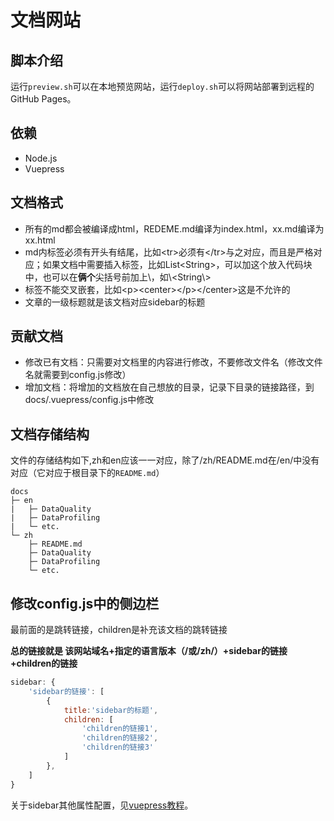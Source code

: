 # 文档网站

## 脚本介绍

运行`preview.sh`可以在本地预览网站，运行`deploy.sh`可以将网站部署到远程的GitHub Pages。

## 依赖

+ Node.js
+ Vuepress

## 文档格式

- 所有的md都会被编译成html，REDEME.md编译为index.html，xx.md编译为xx.html
- md内标签必须有开头有结尾，比如\<tr>必须有\</tr>与之对应，而且是严格对应；如果文档中需要插入标签，比如List\<String>，可以加这个放入代码块中，也可以在**俩个**尖括号前加上\，如\\\<String\\\>
- 标签不能交叉嵌套，比如\<p>\<center>\</p>\</center>这是不允许的
- 文章的一级标题就是该文档对应sidebar的标题

## 贡献文档

- 修改已有文档：只需要对文档里的内容进行修改，不要修改文件名（修改文件名就需要到config.js修改）
- 增加文档：将增加的文档放在自己想放的目录，记录下目录的链接路径，到docs/.vuepress/config.js中修改



## 文档存储结构

文件的存储结构如下,zh和en应该一一对应，除了/zh/README.md在/en/中没有对应（它对应于根目录下的`README.md`）

```
docs
├─ en
|   ├─ DataQuality
|   ├─ DataProfiling
|   └─ etc.
└─ zh
    ├─ README.md
    ├─ DataQuality
    ├─ DataProfiling
    └─ etc.
```
## 修改config.js中的侧边栏

最前面的是跳转链接，children是补充该文档的跳转链接

**总的链接就是 该网站域名+指定的语言版本（/或/zh/）+sidebar的链接+children的链接**

```js
sidebar: {
    'sidebar的链接': [
        {
            title:'sidebar的标题',
            children: [
                'children的链接1',
                'children的链接2',
                'children的链接3'
            ]
        },
    ]
}
```

关于sidebar其他属性配置，见[vuepress教程](https://www.vuepress.cn/zh/theme/default-theme-config.html#%E4%BE%A7%E8%BE%B9%E6%A0%8F)。


